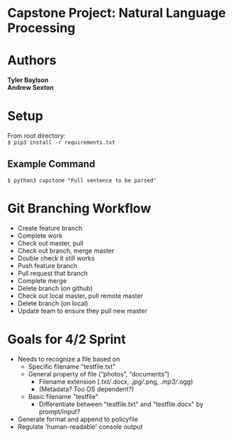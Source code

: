 # Capstone Project: Natural Language Processing
# Authors
**Tyler Baylson**  
**Andrew Sexton**  

# Setup
From root directory:  
`$ pip3 install -r requirements.txt`

## Example Command
`$ python3 capstone "Full sentence to be parsed"`

# Git Branching Workflow
* Create feature branch
* Complete work
* Check out master, pull
* Check out branch, merge master
* Double check it still works
* Push feature branch
* Pull request that branch
* Complete merge
* Delete branch (on github)
* Check out local master, pull remote master
* Delete branch (on local)
* Update team to ensure they pull new master

# Goals for 4/2 Sprint
* Needs to recognize a file based on 
    * Specific filename "testfile.txt"
    * General property of file (“photos”, “documents”)
        * Filename extension (*.txt/*.docx, *.jpg/*.png, *.mp3/*.ogg)
        * (Metadata? Too OS dependent?)
    * Basic filename "testfile"
        * Differentiate between "testfile.txt" and "testfile.docx" by prompt/input?
* Generate format and append to policyfile
* Regulate 'human-readable' console output


